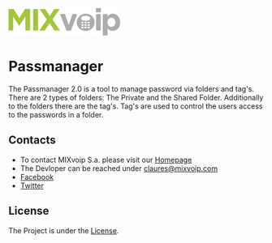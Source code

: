 ![MIXvoip Logo](app/webroot/img/mixvoip.png?raw=true)
# Passmanager
The Passmanager 2.0 is a tool to manage password via folders and tag's. There are 2 types of folders: The Private and the Shared Folder. Additionally to the folders there are the tag's. Tag's are used to control the users access to the passwords in a folder.

## Contacts
* To contact MIXvoip S.a. please visit our [Homepage](https://www.mixvoip.com/contact/)
* The Devloper can be reached under [claures@mixvoip.com](mailto:claures@mixvoip.com)
* [Facebook](https://www.facebook.com/mixvoip)
* [Twitter](https://twitter.com/mixvoip)

## License
The Project is under the [License](https://opensource.org/licenses/mit-license.php).
